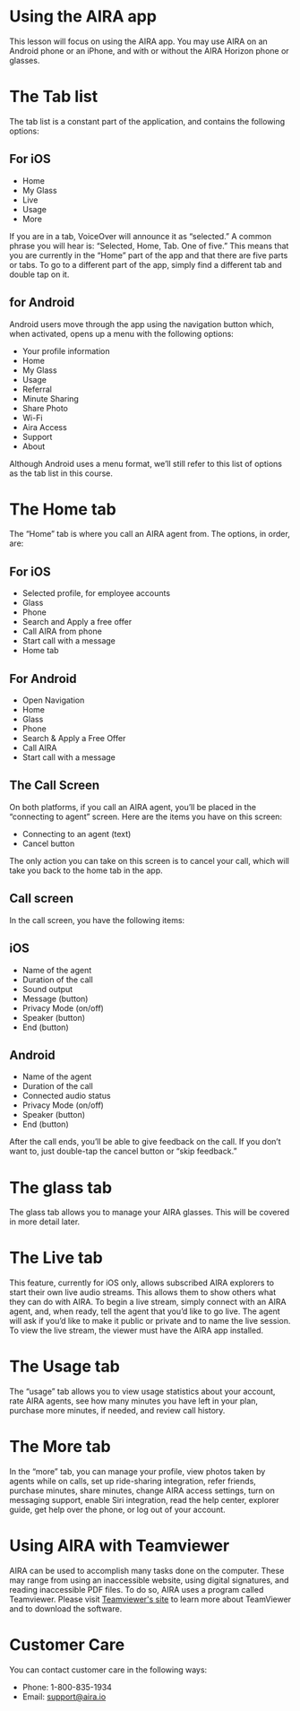 # Using the AIRA app

This lesson will focus on using the AIRA app. You may use AIRA on an Android phone or an iPhone, and with or without the AIRA Horizon phone or glasses.

# The Tab list

The tab list is a constant part of the application, and contains the following options:

## For iOS

-   Home
-   My Glass
-   Live
-   Usage
-   More

If you are in a tab, VoiceOver will announce it as “selected.” A common phrase you will hear is: “Selected, Home, Tab. One of five.” This means that you are currently in the “Home” part of the app and that there are five parts or tabs. To go to a different part of the app, simply find a different tab and double tap on it.

## for Android

Android users move through the app using the navigation button which, when activated, opens up a menu with the following options:

-   Your profile information
-   Home
-   My Glass
-   Usage
-   Referral
-   Minute Sharing
-   Share Photo
-   Wi-Fi
-   Aira Access
-   Support
-   About

Although Android uses a menu format, we’ll still refer to this list of options as the tab list in this course.

# The Home tab

The “Home” tab is where you call an AIRA agent from. The options, in order, are:

## For iOS

-   Selected profile, for employee accounts
-   Glass
-   Phone
-   Search and Apply a free offer
-   Call AIRA from phone
-   Start call with a message
-   Home tab

## For Android

-   Open Navigation
-   Home
-   Glass
-   Phone
-   Search & Apply a Free Offer
-   Call AIRA
-   Start call with a message

## The Call Screen

On both platforms, if you call an AIRA agent, you’ll be placed in the “connecting to agent” screen. Here are the items you have on this screen:

-   Connecting to an agent (text)
-   Cancel button

The only action you can take on this screen is to cancel your call, which will take you back to the home tab in the app.

## Call screen

In the call screen, you have the following items:

## iOS

-   Name of the agent
-   Duration of the call
-   Sound output
-   Message (button)
-   Privacy Mode (on/off)
-   Speaker (button)
-   End (button)

## Android

-   Name of the agent
-   Duration of the call
-   Connected audio status
-   Privacy Mode (on/off)
-   Speaker (button)
-   End (button)

After the call ends, you’ll be able to give feedback on the call. If you don’t want to, just double-tap the cancel button or “skip feedback.”

# The glass tab

The glass tab allows you to manage your AIRA glasses. This will be covered in more detail later.

# The Live tab

This feature, currently for iOS only, allows subscribed AIRA explorers to start their own live audio streams. This allows them to show others what they can do with AIRA. To begin a live stream, simply connect with an AIRA agent, and, when ready, tell the agent that you’d like to go live. The agent will ask if you’d like to make it public or private and to name the live session. To view the live stream, the viewer must have the AIRA app installed.

# The Usage tab

The “usage” tab allows you to view usage statistics about your account, rate AIRA agents, see how many minutes you have left in your plan, purchase more minutes, if needed, and review call history.

# The More tab

In the “more” tab, you can manage your profile, view photos taken by agents while on calls, set up ride-sharing integration, refer friends, purchase minutes, share minutes, change AIRA access settings, turn on messaging support, enable Siri integration, read the help center, explorer guide, get help over the phone, or log out of your account.

# Using AIRA with Teamviewer

AIRA can be used to accomplish many tasks done on the computer. These may range from using an inaccessible website, using digital signatures, and reading inaccessible PDF files. To do so, AIRA uses a program called Teamviewer. Please visit [Teamviewer's site](https://www.teamviewer.us/) to learn more about TeamViewer and to download the software. 

# Customer Care

You can contact customer care in the following ways:

-   Phone: 1-800-835-1934
-   Email: support@aira.io
